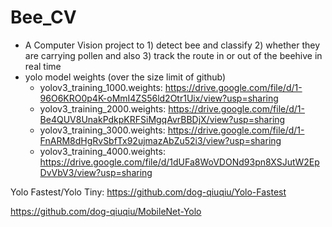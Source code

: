# Bee_CV
- A Computer Vision project to 1) detect bee and classify 2) whether they are carrying pollen and also 3) track the route in or out of the beehive in real time
- yolo model weights (over the size limit of github)
    - yolov3_training_1000.weights: https://drive.google.com/file/d/1-96O6KRO0p4K-oMmI4ZS56ld2Otr1Uix/view?usp=sharing
    - yolov3_training_2000.weights: https://drive.google.com/file/d/1-Be4QUV8UnakPdkpKRFSiMgqAvrBBDjX/view?usp=sharing
    - yolov3_training_3000.weights: https://drive.google.com/file/d/1-FnARM8dHgRvSbfTx92ujmazAbZu52i3/view?usp=sharing
    - yolov3_training_4000.weights: https://drive.google.com/file/d/1dUFa8WoVDONd93pn8XSJutW2EpDvVbV3/view?usp=sharing

Yolo Fastest/Yolo Tiny: https://github.com/dog-qiuqiu/Yolo-Fastest

https://github.com/dog-qiuqiu/MobileNet-Yolo
